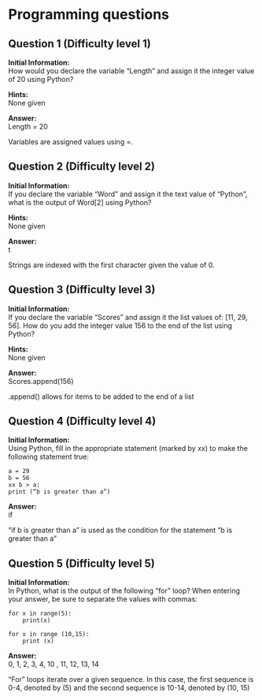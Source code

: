 # Programming questions

## Question 1 (Difficulty level 1)
**Initial Information:**  
How would you declare the variable “Length” and assign it the integer value of 20 using Python?

**Hints:**  
None given

**Answer:**  
    Length = 20  

Variables are assigned values using =\.

## Question 2 (Difficulty level 2)
**Initial Information:**  
If you declare the variable “Word” and assign it the text value of “Python”, what is the output of Word[2] using Python?

**Hints:**  
None given

**Answer:**  
t  

Strings are indexed with the first character given the value of 0.

## Question 3 (Difficulty level 3)
**Initial Information:**  
If you declare the variable “Scores” and assign it the list values of: [11, 29, 56]. How do you add the integer value 156 to the end of the list using Python?

**Hints:**  
None given

**Answer:**  
    Scores.append(156)  

\.append() allows for items to be added to the end of a list

## Question 4 (Difficulty level 4)
**Initial Information:**  
Using Python, fill in the appropriate statement (marked by xx) to make the following statement true:  

    a = 29  
    b = 56  
    xx b > a:  
    print (“b is greater than a”)  

**Answer:**  
if  

“if b is greater than a” is used as the condition for the statement “b is greater than a”
 

## Question 5 (Difficulty level 5)
**Initial Information:**  
In Python, what is the output of the following “for” loop? When entering your answer, be sure to separate the values with commas:  

    for x in range(5):
        print(x)

    for x in range (10,15):
        print (x)

**Answer:**  
0, 1, 2, 3, 4, 10 , 11, 12, 13, 14  

“For” loops iterate over a given sequence. In this case, the first sequence is 0-4, denoted by (5) and the second sequence is 10-14, denoted by (10, 15)
